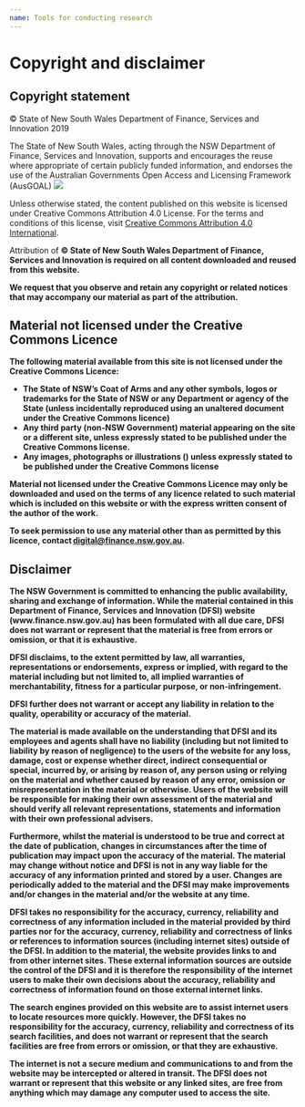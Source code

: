 ```yaml
---
name: Tools for conducting research
---
```

# Copyright and disclaimer #
## Copyright statement ##

&copy; State of New South Wales Department of Finance, Services and Innovation 2019

The State of New South Wales, acting through the NSW Department of Finance, Services and Innovation, supports and encourages the reuse where appropriate of certain publicly funded information, and endorses the use of the Australian Governments Open Access and Licensing Framework (AusGOAL)
<a href="https://creativecommons.org/licenses/by/4.0/legalcode"><img src="/research-library/assets/img/cc.png"></a>
<p>Unless otherwise stated, the content published on this website is licensed under Creative Commons Attribution 4.0 License. For the terms and conditions of this license, visit <a href="https://creativecommons.org/licenses/by/4.0/legalcode">Creative Commons Attribution 4.0 International</a>.</p>

<p>Attribution of <strong>&copy; State of New South Wales Department of Finance, Services and Innovation</stong> is required on all content downloaded and reused from this website. </p>

<p>We request that you observe and retain any copyright or related notices that may accompany our material as part of the attribution. </p> 

<h2>Material not licensed under the Creative Commons Licence </h2>

<p>The following material available from this site is not licensed under the Creative Commons Licence: 
<ul>
<li>The State of NSW’s Coat of Arms and any other symbols, logos or trademarks for the State of NSW or any Department or agency of the State (unless incidentally reproduced using an unaltered document under the Creative Commons licence) </li>

<li>Any third party (non-NSW Government) material appearing on the site or a different site, unless expressly stated to be published under the Creative Commons license. </li>

<li>Any images, photographs or illustrations () unless expressly stated to be published under the Creative Commons license </li>
</ul>
<p>
 

<p>Material not licensed under the Creative Commons Licence may only be downloaded and used on the terms of any licence related to such material which is included on this website or with the express written consent of the author of the work. </p>

 
<p>To seek permission to use any material other than as permitted by this licence, contact <a href="mailto:digital@finance.nsw.gov.au">digital@finance.nsw.gov.au</a>.</p>

## Disclaimer ##

<p>The NSW Government is committed to enhancing the public availability, sharing and exchange of information. While the material contained in this Department of Finance, Services and Innovation (DFSI) website (www.finance.nsw.gov.au) has been formulated with all due care, DFSI does not warrant or represent that the material is free from errors or omission, or that it is exhaustive. </p>

<p>DFSI disclaims, to the extent permitted by law, all warranties, representations or endorsements, express or implied, with regard to the material including but not limited to, all implied warranties of merchantability, fitness for a particular purpose, or non-infringement. </p>

<p>DFSI further does not warrant or accept any liability in relation to the quality, operability or accuracy of the material. </p>

<p>The material is made available on the understanding that DFSI and its employees and agents shall have no liability (including but not limited to liability by reason of negligence) to the users of the website for any loss, damage, cost or expense whether direct, indirect consequential or special, incurred by, or arising by reason of, any person using or relying on the material and whether caused by reason of any error, omission or misrepresentation in the material or otherwise. Users of the website will be responsible for making their own assessment of the material and should verify all relevant representations, statements and information with their own professional advisers. </p>

<p>Furthermore, whilst the material is understood to be true and correct at the date of publication, changes in circumstances after the time of publication may impact upon the accuracy of the material. The material may change without notice and DFSI is not in any way liable for the accuracy of any information printed and stored by a user. Changes are periodically added to the material and the DFSI may make improvements and/or changes in the material and/or the website at any time. </p>

<p>DFSI takes no responsibility for the accuracy, currency, reliability and correctness of any information included in the material provided by third parties nor for the accuracy, currency, reliability and correctness of links or references to information sources (including internet sites) outside of the DFSI. In addition to the material, the website provides links to and from other internet sites. These external information sources are outside the control of the DFSI and it is therefore the responsibility of the internet users to make their own decisions about the accuracy, reliability and correctness of information found on those external internet links. </p>

<p>The search engines provided on this website are to assist internet users to locate resources more quickly. However, the DFSI takes no responsibility for the accuracy, currency, reliability and correctness of its search facilities, and does not warrant or represent that the search facilities are free from errors or omission, or that they are exhaustive. </p>

<p>The internet is not a secure medium and communications to and from the website may be intercepted or altered in transit. The DFSI does not warrant or represent that this website or any linked sites, are free from anything which may damage any computer used to access the site. </p>
